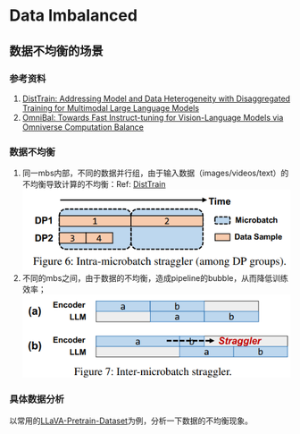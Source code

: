# Data Imbalanced

## 数据不均衡的场景 

### 参考资料

1. [DistTrain: Addressing Model and Data Heterogeneity with Disaggregated Training for Multimodal Large Language Models](https://arxiv.org/abs/2408.04275)
2. [OmniBal: Towards Fast Instruct-tuning for Vision-Language Models via Omniverse Computation Balance](https://arxiv.org/abs/2407.20761)

### 数据不均衡
1. 同一mbs内部，不同的数据并行组，由于输入数据（images/videos/text）的不均衡导致计算的不均衡：Ref: [DistTrain](https://arxiv.org/abs/2408.04275)
![data_imbalanced_intra_mbs_straggler](./images/data_imbalanced/data_imbalanced_intra_mbs_straggler.png)
1. 不同的mbs之间，由于数据的不均衡，造成pipeline的bubble，从而降低训练效率；
![data_imbalanced_inter_mbs_straggler](./images/data_imbalanced/data_imbalanced_inter_mbs_straggler.png)

### 具体数据分析

以常用的[LLaVA-Pretrain-Dataset](https://huggingface.co/datasets/liuhaotian/LLaVA-Pretrain)为例，分析一下数据的不均衡现象。
